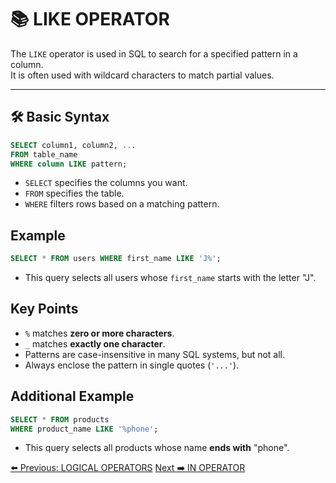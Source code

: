 <!-- markdownlint-disable MD033 -->
<!-- markdownlint-disable MD004 -->

# 📚 LIKE OPERATOR

The `LIKE` operator is used in SQL to search for a specified pattern in a column.  
It is often used with wildcard characters to match partial values.

---

## 🛠️ Basic Syntax

```sql
SELECT column1, column2, ...
FROM table_name
WHERE column LIKE pattern;
```

- `SELECT` specifies the columns you want.
- `FROM` specifies the table.
- `WHERE` filters rows based on a matching pattern.

## Example

```sql
SELECT * FROM users WHERE first_name LIKE 'J%';
```

- This query selects all users whose `first_name` starts with the letter "J".

## Key Points

- `%` matches **zero or more characters**.
- `_` matches **exactly one character**.
- Patterns are case-insensitive in many SQL systems, but not all.
- Always enclose the pattern in single quotes (`'...'`).

## Additional Example

```sql
SELECT * FROM products
WHERE product_name LIKE '%phone';
```

- This query selects all products whose name **ends with** "phone".

[⬅️ Previous: LOGICAL OPERATORS](logicaloperator.md)   [Next ➡️ IN OPERATOR](inoperator.md)
